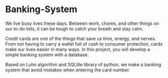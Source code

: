 # Banking-System

We live busy lives these days. Between work, chores, and other things on our to-do lists, it can be tough to catch your breath and stay calm.

Credit cards are one of the things that save us time, energy, and nerves. From not having to carry a wallet full of cash to consumer protection, cards make our lives easier in many ways. In this project, you will develop a simple banking system with a database.

Based on Luhn algorithm and SQLlite library of python, we make a banking system that avoid mistakes when entering the card number.
